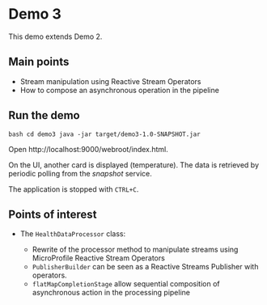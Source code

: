 # Demo 3

This demo extends Demo 2.

## Main points

* Stream manipulation using Reactive Stream Operators
* How to compose an asynchronous operation in the pipeline

## Run the demo

``bash
cd demo3
java -jar target/demo3-1.0-SNAPSHOT.jar
``

Open http://localhost:9000/webroot/index.html.

On the UI, another card is displayed (temperature). The data is retrieved by periodic polling from the _snapshot_ service.

The application is stopped with `CTRL+C`.

## Points of interest

* The `HealthDataProcessor` class:
  
  * Rewrite of the processor method to manipulate streams using MicroProfile Reactive Stream Operators
  * `PublisherBuilder` can be seen as a Reactive Streams Publisher with operators.
  * `flatMapCompletionStage` allow sequential composition of asynchronous action in the processing pipeline
  
